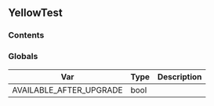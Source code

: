 ## YellowTest

### Contents

<!-- START doctoc -->
<!-- END doctoc -->

### Globals

| Var                     | Type | Description |
| ----------------------- | ---- | ----------- |
| AVAILABLE_AFTER_UPGRADE | bool |             |
